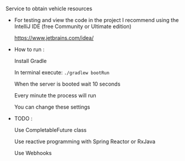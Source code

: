 Service to obtain vehicle resources 

* For testing and view the code in the project I recommend using the IntelliJ IDE (free Community or Ultimate edition)
     
     https://www.jetbrains.com/idea/

* How to run : 
     
     Install Gradle
     
     In terminal execute: `./gradlew bootRun`
     
     When the server is booted wait 10 seconds
     
     Every minute the process will run
     
     You can change these settings
      
     
* TODO :
    
    Use CompletableFuture class
    
    Use reactive programming with Spring Reactor or RxJava
    
    Use Webhooks



